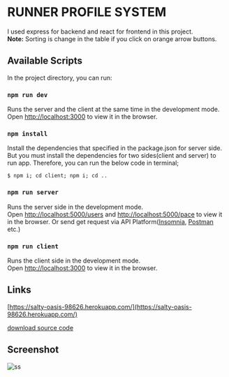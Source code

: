 # RUNNER PROFILE SYSTEM

I used express for backend and react for frontend in this project.<br />
**Note:** Sorting is change in the table if you click on orange arrow buttons.

## Available Scripts

In the project directory, you can run:

### `npm run dev`

Runs the server and the client at the same time in the development mode.<br />
Open [http://localhost:3000](http://localhost:3000) to view it in the browser.

### `npm install`

Install the dependencies that specified in the package.json for server side. But you must install the dependencies for two sides(client and server) to run app. Therefore, you can run the below code in terminal;

```
$ npm i; cd client; npm i; cd ..
```

### `npm run server`

Runs the server side in the development mode.<br />
Open [http://localhost:5000/users](http://localhost:5000/users) and [http://localhost:5000/pace](http://localhost:5000/pace) to view it in the browser. Or send get request via API Platform([Insomnia](https://insomnia.rest/download/), [Postman](https://www.postman.com/downloads/) etc.)

### `npm run client`

Runs the client side in the development mode.<br />
Open [http://localhost:3000](http://localhost:3000) to view it in the browser.

## Links

[https://salty-oasis-98626.herokuapp.com/](https://salty-oasis-98626.herokuapp.com/)<br />

[download source code](https://downgit.github.io/#/home?url=https://github.com/r4xis/react-apps/tree/master/RunnerProfileSystem)

## Screenshot

![ss](https://user-images.githubusercontent.com/16120472/95682082-02acd280-0bec-11eb-87e9-6f45fe66aa90.PNG)
